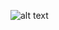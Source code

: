 ![alt text](https://github.com/Damarwendha/Learning-HTML-CSS/blob/main/Youtube%20Clone/Screenshot%20(136).png?raw=true)
